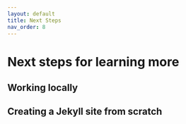 ```yaml
---
layout: default
title: Next Steps
nav_order: 8
---
```

# Next steps for learning more

## Working locally

## Creating a Jekyll site from scratch
